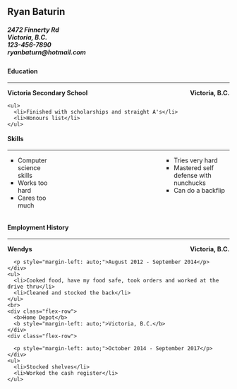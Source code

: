 <link rel="stylesheet" href="https://bootswatch.com/cosmo/bootstrap.min.css">

<body>
  <style>
    body {
      padding: 20px;
    }
    
    hr {
      border: none;
      background-color: black;
      height: 1px;
      margin: 3px 0px 3px 0px;
    }
    
    .flex-col {
      display: flex;
      flex-direction: column;
      padding: 0px 0px 30px 0px;
    }
    
    .flex-row {
      display: flex;
      flex-direction: row;
      padding: 0px;
    }
    
    h4 {
      font-weight: bold;
      margin: 3px 0px 3px 0px;
    }
    
    ul {
      margin: 0px;
      list-style-type: square;
    }
    
    p {
      margin: 0px;
    }
  </style>

  <h2 class="text-center"><b>Ryan Baturin</b></h2>
  <h5 class="text-center">
    2472 Finnerty Rd<br>
    Victoria, B.C.<br>
    123-456-7890<br>
    ryanbaturn@hotmail.com
  </h5>
  
  <div class="flex-col">
    <h4>Education</h4>
    <hr>
    <div class="flex-row">
      <b>Victoria Secondary School</b>
      <b style="margin-left: auto;">Victoria, B.C.</b>
    </div>
  
    <ul>
      <li>Finished with scholarships and straight A's</li>
      <li>Honours list</li>
    </ul>
    
  
  <div class="flex-col">
    <h4>Skills</h4>
    <hr>
    <div class="flex-row">
      <ul>
        <li>Computer science skills</li>
        <li>Works too hard</li>
        <li>Cares too much</li>
      </ul>
      <ul style="margin-left: 50%;">
        <li>Tries very hard</li>
        <li>Mastered self defense with nunchucks</li>
        <li>Can do a backflip</li>
      </ul>
    </div>
  </div>
  
  <div class="flex-col">
    <h4>Employment History</h4>
    <hr>
    <div class="flex-row">
      <b>Wendys</b>
      <b style="margin-left: auto;">Victoria, B.C.</b>
    </div>
    <div class="flex-row">
     
      <p style="margin-left: auto;">August 2012 - September 2014</p>
    </div>
    <ul>
      <li>Cooked food, have my food safe, took orders and worked at the drive thru</li>
      <li>Cleaned and stocked the back</li>
    </ul>
    <br>
    <div class="flex-row">
      <b>Home Depot</b>
      <b style="margin-left: auto;">Victoria, B.C.</b>
    </div>
    <div class="flex-row">
     
      <p style="margin-left: auto;">October 2014 - September 2017</p>
    </div>
    <ul>
      <li>Stocked shelves</li>
      <li>Worked the cash register</li>
    </ul>
  </div>

